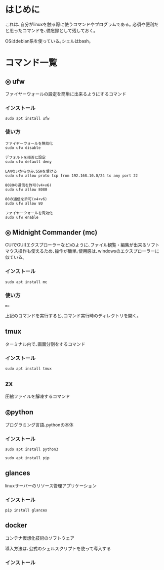 # はじめに

これは､自分がlinuxを触る際に使うコマンドやプログラムである｡
必須や便利だと思ったコマンドを､備忘録として残しておく｡

OSはdebian系を使っている｡シェルはbash｡



# コマンド一覧

## ◎ ufw

ファイヤーウォールの設定を簡単に出来るようにするコマンド

### インストール

```
sudo apt install ufw
```

### 使い方

```
ファイヤーウォールを無効化
sudo ufw disable

デフォルトを拒否に設定
sudo ufw default deny

LANないからのみ､SSHを受ける
sudo ufw allow proto tcp from 192.168.10.0/24 to any port 22

8080の通信を許可(v4+v6)
sudo ufw allow 8080

80の通信を許可(v4+v6)
sudo ufw allow 80

ファイヤーウォールを有効化
sudo ufw enable
```

## ◎ Midnight Commander (mc)

CUIでGUI(エクスプローラーなど)のように､ファイル観覧・編集が出来るソフト
マウス操作も使えるため､操作が簡単｡使用感は､windowsのエクスプローラーに似ている｡

### インストール

```
sudo apt install mc
```

### 使い方

```
mc
```

上記のコマンドを実行すると､コマンド実行時のディレクトリを開く｡

## tmux

ターミナル内で､画面分割をするコマンド

### インストール

```
sudo apt install tmux
```

## zx

圧縮ファイルを解凍するコマンド

## ◎python

プログラミング言語､pythonの本体

### インストール

```
sudo apt install python3
```

```
sudo apt install pip
```

## glances

linuxサーバーのリソース管理アプリケーション

### インストール

```
pip install glances
```



## docker

コンテナ仮想化技術のソフトウェア

導入方法は､公式のシェルスクリプトを使って導入する

### インストール

